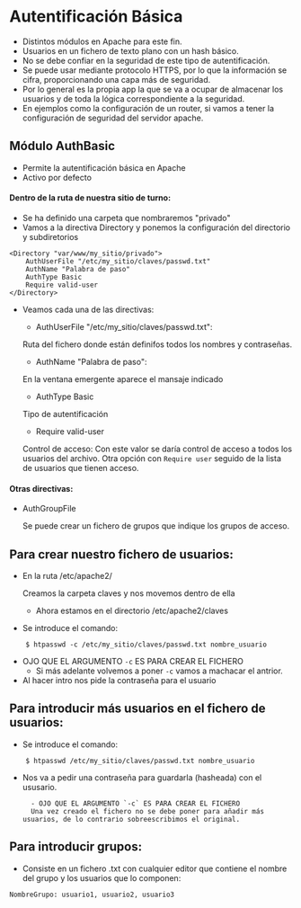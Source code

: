# Autentificación Básica
- Distintos módulos en Apache para este fin.
- Usuarios en un fichero de texto plano con un hash básico.
- No se debe confiar en la seguridad de este tipo de autentificación.
- Se puede usar mediante protocolo HTTPS, por lo que la información se cifra, proporcionando una capa más de seguridad.
- Por lo general es la propia app la que se va a ocupar de almacenar los usuarios y de toda la lógica correspondiente a la seguridad.
- En ejemplos como la configuración de un router, si vamos a tener la configuración de seguridad del servidor apache.

## Módulo AuthBasic
- Permite la autentificación básica en Apache
- Activo por defecto

#### Dentro de la ruta de nuestra sitio de turno:
- Se ha definido una carpeta que nombraremos "privado"
- Vamos a la directiva Directory y ponemos la configuración del directorio y subdiretorios

``````
<Directory "var/www/my_sitio/privado">
    AuthUserFile "/etc/my_sitio/claves/passwd.txt"
    AuthName "Palabra de paso"
    AuthType Basic
    Require valid-user
</Directory>
``````
- Veamos cada una de las directivas:
    - AuthUserFile "/etc/my_sitio/claves/passwd.txt":

    Ruta del fichero donde están definifos todos los nombres y contraseñas.

    - AuthName "Palabra de paso":

    En la ventana emergente aparece el mansaje indicado

    - AuthType Basic

    Tipo de autentificación

    - Require valid-user

    Control de acceso: Con este valor se daría control de acceso a todos los usuarios del archivo.
    Otra opción con `Require user` seguido de la lista de usuarios que tienen acceso.

#### Otras directivas:
- AuthGroupFile

    Se puede crear un fichero de grupos que indique los grupos de acceso.

## Para crear nuestro fichero de usuarios:
- En la ruta /etc/apache2/

    Creamos la carpeta claves y nos movemos dentro de ella

    - Ahora estamos en el directorio /etc/apache2/claves

- Se introduce el comando:
``````
    $ htpasswd -c /etc/my_sitio/claves/passwd.txt nombre_usuario
``````
- OJO QUE EL ARGUMENTO `-c` ES PARA CREAR EL FICHERO
    - Si más adelante volvemos a poner ``-c`` vamos a machacar el antrior.
- Al hacer intro nos pide la contraseña para el usuario

## Para introducir más usuarios en el fichero de usuarios:
- Se introduce el comando:
``````
    $ htpasswd /etc/my_sitio/claves/passwd.txt nombre_usuario
``````
- Nos va a pedir una contraseña para guardarla (hasheada) con el ususario.

        - OJO QUE EL ARGUMENTO `-c` ES PARA CREAR EL FICHERO
        Una vez creado el fichero no se debe poner para añadir más usuarios, de lo contrario sobreescribimos el original.

## Para introducir grupos:
- Consiste en un fichero .txt con cualquier editor que contiene el nombre del grupo y los usuarios que lo componen:
``````
NombreGrupo: usuario1, usuario2, usuario3
``````



